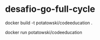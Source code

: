 # desafio-go-full-cycle

docker build -t potatowski/codeeducation .

docker run potatowski/codeeducation
